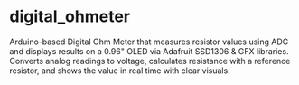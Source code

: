 # digital_ohmeter
Arduino-based Digital Ohm Meter that measures resistor values using ADC and displays results on a 0.96" OLED via Adafruit SSD1306 &amp; GFX libraries. Converts analog readings to voltage, calculates resistance with a reference resistor, and shows the value in real time with clear visuals.

